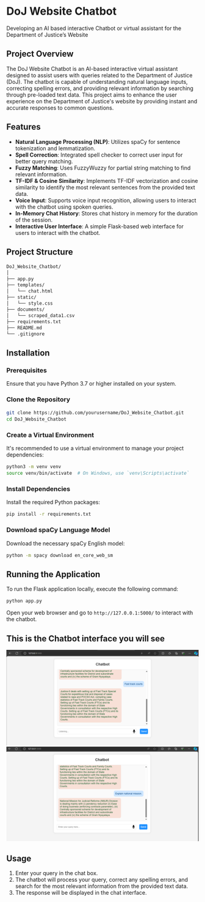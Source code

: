 # DoJ Website Chatbot
Developing an AI based interactive Chatbot or virtual assistant for the Department of Justice’s Website
## Project Overview
The DoJ Website Chatbot is an AI-based interactive virtual assistant designed to assist users with queries related to the Department of Justice (DoJ). The chatbot is capable of understanding natural language inputs, correcting spelling errors, and providing relevant information by searching through pre-loaded text data. This project aims to enhance the user experience on the Department of Justice's website by providing instant and accurate responses to common questions.

## Features
- **Natural Language Processing (NLP)**: Utilizes spaCy for sentence tokenization and lemmatization.
- **Spell Correction**: Integrated spell checker to correct user input for better query matching.
- **Fuzzy Matching**: Uses FuzzyWuzzy for partial string matching to find relevant information.
- **TF-IDF & Cosine Similarity**: Implements TF-IDF vectorization and cosine similarity to identify the most relevant sentences from the provided text data.
- **Voice Input**: Supports voice input recognition, allowing users to interact with the chatbot using spoken queries.
- **In-Memory Chat History**: Stores chat history in memory for the duration of the session.
- **Interactive User Interface**: A simple Flask-based web interface for users to interact with the chatbot.


## Project Structure
```
DoJ_Website_Chatbot/
│
├── app.py                  
├── templates/
│   └── chat.html           
├── static/
│   └── style.css          
├── documents/
│   └── scraped_data1.csv 
├── requirements.txt        
├── README.md             
└── .gitignore             
```

## Installation

### Prerequisites
Ensure that you have Python 3.7 or higher installed on your system.

### Clone the Repository
```bash
git clone https://github.com/yourusername/DoJ_Website_Chatbot.git
cd DoJ_Website_Chatbot
```

### Create a Virtual Environment
It's recommended to use a virtual environment to manage your project dependencies:
```bash
python3 -m venv venv
source venv/bin/activate  # On Windows, use `venv\Scripts\activate`
```

### Install Dependencies
Install the required Python packages:
```bash
pip install -r requirements.txt
```

### Download spaCy Language Model
Download the necessary spaCy English model:
```bash
python -m spacy download en_core_web_sm
```

## Running the Application
To run the Flask application locally, execute the following command:
```bash
python app.py
```

Open your web browser and go to `http://127.0.0.1:5000/` to interact with the chatbot.

## This is the Chatbot interface you will see
![Chatbot Audio Feature](images/audio.png)
![Chatbot Audio Feature](images/convo.png)

## Usage
1. Enter your query in the chat box.
2. The chatbot will process your query, correct any spelling errors, and search for the most relevant information from the provided text data.
3. The response will be displayed in the chat interface.
